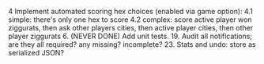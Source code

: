 4 Implement automated scoring hex choices (enabled via game option):
4.1  simple: there's only one hex to score
4.2  complex: score active player won ziggurats, then ask other players cities, then active player cities, then other player ziggurats
6. (NEVER DONE) Add unit tests.
19. Audit all notifications; are they all required? any missing? incomplete?
23. Stats and undo: store as serialized JSON?
